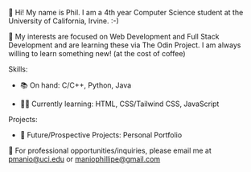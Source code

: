 👋 Hi! My name is Phil. I am a 4th year Computer Science student at the University of California, Irvine. :-) 

👀 My interests are focused on Web Development and Full Stack Development and are learning these via The Odin Project. I am always willing to learn something new! (at the cost of coffee)

Skills:

* 📚 On hand: C/C++, Python, Java

* 👩‍💻 Currently learning: HTML, CSS/Tailwind CSS, JavaScript

Projects:

* 💭 Future/Prospective Projects: Personal Portfolio

📧 For professional opportunities/inquiries, please email me at pmanio@uci.edu or maniophillipe@gmail.com
